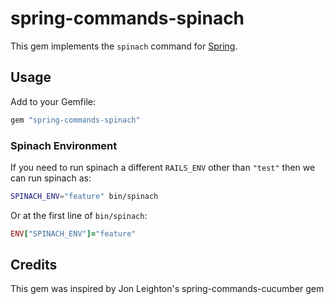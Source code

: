 # spring-commands-spinach

This gem implements the `spinach` command for
[Spring](https://github.com/jonleighton/spring).

## Usage

Add to your Gemfile:

``` ruby
gem "spring-commands-spinach"
```

### Spinach Environment
If you need to run spinach a different `RAILS_ENV` other than `"test"` then we can run spinach as:

```bash
SPINACH_ENV="feature" bin/spinach
```

Or at the first line of `bin/spinach`:

```ruby
ENV["SPINACH_ENV"]="feature"
```

## Credits

This gem was inspired by Jon Leighton's spring-commands-cucumber gem
